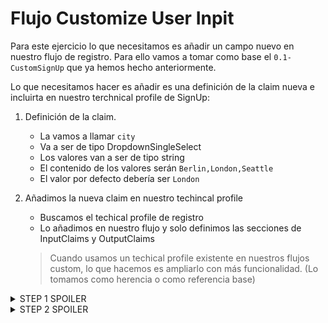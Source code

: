 # Flujo Customize User Inpit

Para este ejercicio lo que necesitamos es añadir un campo nuevo en nuestro flujo de registro. Para ello vamos a tomar como base el `0.1-CustomSignUp` que ya hemos hecho anteriormente.

Lo que necesitamos hacer es añadir es una definición de la claim nueva e incluirta en nuestro terchnical profile de SignUp:


1. Definición de la claim.
    - La vamos a llamar  `city`
    - Va a ser de tipo DropdownSingleSelect
    - Los valores van a ser de tipo string
    - El contenido de los valores serán `Berlin,London,Seattle`
    - El valor por defecto debería ser `London`

2. Añadimos la nueva claim en nuestro techincal profile
    - Buscamos el techical profile de registro
    - Lo añadimos en nuestro flujo y solo definimos las secciones de InputClaims y OutputClaims
    
    > Cuando usamos un techical profile existente en nuestros flujos custom, lo que hacemos es ampliarlo con más funcionalidad.
    > (Lo tomamos como herencia o como referencia base)

<details>
   <summary>STEP 1 SPOILER</summary>
   <div class="description">

```xml
  <ClaimType Id="city">
    <DisplayName>City where you work</DisplayName>
    <DataType>string</DataType>
    <UserInputType>DropdownSingleSelect</UserInputType>
    <Restriction>
        <Enumeration Text="Berlin" Value="berlin" />
        <Enumeration Text="London" Value="london" SelectByDefault="true" />
        <Enumeration Text="Seattle" Value="seattle" />
    </Restriction>
  </ClaimType>
```

   </div>
</details>

<details>
   <summary>STEP 2 SPOILER</summary>
   <div class="description">

```xml
    <TechnicalProfile Id="LocalAccountSignUpWithLogonEmail">

      <InputClaims>
        <InputClaim ClaimTypeReferenceId="email"/>
        <InputClaim ClaimTypeReferenceId="newPassword" />
        <InputClaim ClaimTypeReferenceId="reenterPassword" />
        <InputClaim ClaimTypeReferenceId="displayName" />
        <InputClaim ClaimTypeReferenceId="givenName" />
        <InputClaim ClaimTypeReferenceId="surname" />
        <InputClaim ClaimTypeReferenceId="city" />
      </InputClaims>
      
        <OutputClaims>
        <OutputClaim ClaimTypeReferenceId="objectId" />
        <OutputClaim ClaimTypeReferenceId="email" Required="true" />
        <OutputClaim ClaimTypeReferenceId="newPassword" Required="true" />
        <OutputClaim ClaimTypeReferenceId="reenterPassword" Required="true" />
        <OutputClaim ClaimTypeReferenceId="executed-SelfAsserted-Input" DefaultValue="true" />
        <OutputClaim ClaimTypeReferenceId="authenticationSource" />
        <OutputClaim ClaimTypeReferenceId="newUser" />

        <!-- Optional claims, to be collected from the user -->
        <OutputClaim ClaimTypeReferenceId="displayName" />
        <OutputClaim ClaimTypeReferenceId="givenName" />
        <OutputClaim ClaimTypeReferenceId="surName" />
        <OutputClaim ClaimTypeReferenceId="city"/>
      </OutputClaims>

    </TechnicalProfile>
```
    
   </div>
</details>